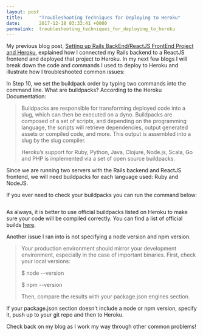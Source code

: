 ```yaml
---
layout: post
title:      "Troubleshooting Techniques for Deploying to Heroku"
date:       2017-12-18 03:33:41 +0000
permalink:  troubleshooting_techniques_for_deploying_to_heroku
---
```



My previous blog post, [Setting up Rails BackEnd/ReactJS FrontEnd Project and Heroku](http://areannaluckett.org/setting_up_rails_backend_reactjs_frontend_project_and_heroku), explained how I connected my Rails backend to a ReactJS frontend and deployed that project to Heroku. In my next few blogs I will break down the code and commands I used to deploy to Heroku and illustrate how I troubleshooted common issues:

In Step 10, we set the buildpack order by typing two commands into the command line. What are buildpacks? According to the Heroku Documentation:

> Buildpacks are responsible for transforming deployed code into a slug, which can then be executed on a dyno. Buildpacks are composed of a set of scripts, and depending on the programming language, the scripts will retrieve dependencies, output generated assets or compiled code, and more. This output is assembled into a slug by the slug compiler.
> 
> Heroku’s support for Ruby, Python, Java, Clojure, Node.js, Scala, Go and PHP is implemented via a set of open source buildpacks.

Since we are running two servers with the Rails backend and ReactJS frontend, we will need buildpacks for each language used: Ruby and NodeJS.

If you ever need to check your buildpacks you can run the command below:


```heroku buildpacks
```

As always, it is better to use official buildpacks listed on Heroku to make sure your code will be compiled correctly. You can find a list of official builds [here](https://devcenter.heroku.com/articles/buildpacks).


Another issue I ran into is not  specifying a node version and npm version. 

> Your production environment should mirror your development environment, especially in the case of important binaries. First, check your local versions:
> 
> $ node --version
> 
> $ npm --version
> 
> Then, compare the results with your package.json engines section.

If your package.json section doesn't include a node or npm version, specify it, push up to your git repo and then to Heroku.


Check back on my blog as I work my way through other common problems!


